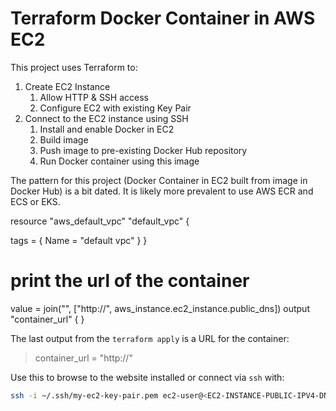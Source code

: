 # Terraform Docker Container in AWS EC2

This project uses Terraform to:

1. Create EC2 Instance
    1. Allow HTTP & SSH access
    2. Configure EC2 with existing Key Pair
2. Connect to the EC2 instance using SSH
    1. Install and enable Docker in EC2
    2. Build image
    3. Push image to pre-existing Docker Hub repository
    4. Run Docker container using this image

The pattern for this project (Docker Container in EC2 built from image in Docker Hub) is a bit dated. It is likely more prevalent to use AWS ECR and ECS or EKS.

resource "aws_default_vpc" "default_vpc" {

  tags = {
    Name = "default vpc"
  }
}


# print the url of the container
  value = join("", ["http://", aws_instance.ec2_instance.public_dns])
output "container_url" {
}

The last output from the `terraform apply` is a URL for the container:

>container_url = "http://<EC2-INSTANCE-PUBLIC-IPV4-DNS>"

Use this to browse to the website installed or connect via `ssh` with:

```bash
ssh -i ~/.ssh/my-ec2-key-pair.pem ec2-user@<EC2-INSTANCE-PUBLIC-IPV4-DNS>
```
